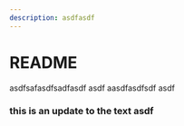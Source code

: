 ```yaml
---
description: asdfasdf
---
```


# README

asdfsafasdfsadfasdf asdf aasdfasdfsdf asdf

### this is an update to the text asdf
